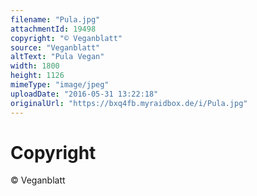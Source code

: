 ```yaml
---
filename: "Pula.jpg"
attachmentId: 19498
copyright: "© Veganblatt"
source: "Veganblatt"
altText: "Pula Vegan"
width: 1800
height: 1126
mimeType: "image/jpeg"
uploadDate: "2016-05-31 13:22:18"
originalUrl: "https://bxq4fb.myraidbox.de/i/Pula.jpg"
---
```


# Copyright

© Veganblatt

